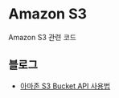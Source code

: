 Amazon S3
======
Amazon S3 관련 코드

## 블로그
- <a href="https://advenoh.tistory.com/30" target="_blank">아마존 S3 Bucket API 사용법</a>